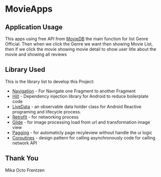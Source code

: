 # MovieApps

## Application Usage
This apps using free API from [MovieDB] the main function for list Genre Official. Then when we click the Genre we want then showing Movie List, then if we click the movie showing movie detail to show user litle about the movie and showing all reviews


## Library Used

This is the library list to develop this Project:

- [Navigation] - For Navigate one Fragment to another Fragment
- [Hilt] - Dependency injection library for Android to reduce boilerplate code
- [LiveData] - an observable data holder class for Android Reactive programing and lifecycle process.
- [Retrofit] - for networking process
- [Glide] - for image processing load from url and transformation image view
- [Pagging] - for automaticly page recyleview without handle the ui logic
- [Coroutines] - design pattern for calling asynchronously code for calling network API

## Thank You


Mika Octo Frentzen


[Navigation]: <https://developer.android.com/guide/navigation>
[Hilt]: <https://developer.android.com/training/dependency-injection/hilt-android>
[LiveData]: <https://developer.android.com/topic/libraries/architecture/livedata>
[Retrofit]:<https://square.github.io/retrofit/>
[Glide]:<https://bumptech.github.io/glide/>
[Pagging]:<https://developer.android.com/topic/libraries/architecture/paging/v3-overview>
[Coroutines]:<https://developer.android.com/kotlin/coroutines>
[MovieDB]:<https://www.themoviedb.org/documentation/api>
